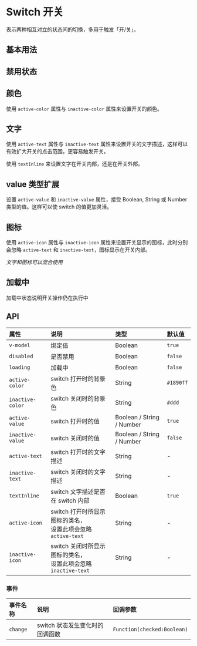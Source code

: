 # Switch 开关 <Common-SourceCodeLink comp="switch" />

表示两种相互对立的状态间的切换，多用于触发「开/关」。

## 基本用法

<Common-Democode description="最简单的用法">
  <switch-demo1 />
  <highlight-code slot="codeText" lang="vue">
    <template>
      <div>
        <a-switch v-model="value" @change="onChange" />
      </div>
    </template>
    <script>
    export default {
      data() {
        return {
          value: true,
        };
      },
      methods: {
        onChange() {
          console.log(this.value);
        }
      }
    };
    </script>
  </highlight-code>
</Common-Democode>


## 禁用状态

<Common-Democode>
  <switch-demo3 />
  <highlight-code slot="codeText" lang="vue">
    <template>
      <div class="switch-demo">
        <a-switch v-model="value1" :disabled="disabled" />
        <a-switch v-model="value2" :disabled="disabled" />
        <br />
        <a-button @click="disabled = !disabled">Toggle Disabled</a-button>
      </div>
    </template>
    <script>
    export default {
      data() {
        return {
          value1: true,
          value2: false,
          disabled: true,
        };
      },
    };
    </script>
    <style>
    .switch-demo .a-switch {
      margin: 8px 0;
    }
    </style>
  </highlight-code>
</Common-Democode>

## 颜色

使用 `active-color` 属性与 `inactive-color` 属性来设置开关的颜色。

<Common-Democode>
  <switch-demo7 />
  <highlight-code slot="codeText" lang="vue">
    <template>
      <div>
        <a-switch v-model="value" />
        <a-switch v-model="value"
          active-color="#13ce66"
          inactive-color="#f5222d"
        />
      </div>
    </template>
    <script>
    export default {
      data() {
        return {
          value: true,
        };
      },
    };
    </script>
  </highlight-code>
</Common-Democode>


## 文字

使用 `active-text` 属性与 `inactive-text` 属性来设置开关的文字描述，这样可以有效扩大开关的点击范围，更容易触发开关。

使用 `textInline` 来设置文字在开关内部，还是在开关外部。

<Common-Democode>
  <switch-demo4 />
  <highlight-code slot="codeText" lang="vue">
    <template>
      <div class="switch-demo">
        <a-switch v-model="value1" :textInline="textInline" activeText="按年付费" inactiveText="按月付费" />
        <br />
        <a-switch v-model="value2" :textInline="textInline" activeText="开" inactiveText="关" />
        <br />
        <a-switch v-model="value2" :textInline="textInline" activeText="1" inactiveText="0" />
        <br />
        <a-button @click="textInline = !textInline">Toggle TextInline</a-button>
      </div>
    </template>
    <script>
    export default {
      data() {
        return {
          value1: true,
          value2: true,
          value3: true,
          textInline: false,
        };
      },
    };
    </script>
    <style>
    .switch-demo .a-switch {
      margin: 8px 0;
    }
    </style>
  </highlight-code>
</Common-Democode>

## value 类型扩展

设置 `active-value` 和 `inactive-value` 属性，接受 Boolean, String 或 Number 类型的值。这样可以使 switch 的值更加灵活。

<Common-Democode>
  <switch-demo8 />
  <highlight-code slot="codeText" lang="vue">
    <template>
      <div>
        <a-switch v-model="value1"
          activeText="1"
          inactiveText="0"
          active-value="1"
          inactive-value="0"
          @change="onChange1"
        />
        <br />
        <a-switch v-model="value2"
          activeText="on"
          inactiveText="off"
          active-value="on"
          inactive-value="off"
          @change="onChange2"
        />
      </div>
    </template>
    <script>
    export default {
      data() {
        return {
          value1: true,
          value2: true,
        };
      },
      methods: {
        onChange1 () {
          console.log(this.value1);
        },
        onChange2 () {
          console.log(this.value2);
        }
      }
    };
    </script>
  </highlight-code>
</Common-Democode>

## 图标

使用 `active-icon` 属性与 `inactive-icon` 属性来设置开关显示的图标，此时分别会忽略 `active-text` 和 `inactive-text`，图标显示在开关内部。

*文字和图标可以混合使用*

<Common-Democode>
  <switch-demo5 />
  <highlight-code slot="codeText" lang="vue">
    <template>
      <div class="switch-demo">
        <a-switch v-model="value"
          active-icon="check-circle"
          inactive-icon="close-circle"
        />
        <a-switch v-model="value"
          active-icon="check-circle"
          inactive-text="关"
        />
        <a-switch v-model="value"
          active-text="开"
          inactive-icon="close-circle"
        />
        <a-switch v-model="value"
          active-text="开"
          inactive-text="关"
        />
      </div>
    </template>
    <script>
    export default {
      data() {
        return {
          value: true,
        };
      },
      methods: {
        onChange() {
          console.log(this.value);
        }
      }
    };
    </script>
    <style>
    .switch-demo .a-switch {
      margin: 8px 0;
    }
    </style>
  </highlight-code>
</Common-Democode>


## 加载中

加载中状态说明开关操作仍在执行中

<Common-Democode>
  <switch-demo6 />
  <highlight-code slot="codeText" lang="vue">
    <template>
      <div class="switch-demo">
        Loading: <a-switch v-model="loading" active-text="on" inactive-text="off"/>
        <br />
        <a-switch v-model="value1" loading />
        <a-switch v-model="value2" loading />
      </div>
    </template>
    <script>
    export default {
      data() {
        return {
          value1: true,
          value2: false,
        };
      },
      methods: {
        onChange() {
          console.log(this.value1);
        }
      }
    };
    </script>
    <style>
    .switch-demo .a-switch {
      margin: 8px 0;
    }
    </style>
  </highlight-code>
</Common-Democode>

## API

| 属性             | 说明                    | 类型                      | 默认值  |
| :--------------- | :---------------------- | :------------------------ | :------ |
| `v-model`        | 绑定值                  | Boolean                   | `true`  |
| `disabled`       | 是否禁用                | Boolean                   | `false` |
| `loading`        | 加载中                  | Boolean                   | `false` |
| `active-color`   | switch 打开时的背景色   | String                    | `#1890ff`  |
| `inactive-color` | switch 关闭时的背景色   | String                    | `#ddd`  |
| `active-value`   | switch 打开时的值       | Boolean / String / Number | `true`  |
| `inactive-value` | switch 关闭时的值       | Boolean / String / Number | `false` |
| `active-text`    | switch 打开时的文字描述 | String                    | -       |
| `inactive-text`  | switch 关闭时的文字描述 | String                    | -       |
| `textInline`  | switch 文字描述是否在 switch 内部 | Boolean               | `true`       |
| `active-icon`    | switch 打开时所显示图标的类名，<br/>设置此项会忽略 `active-text` | String                    | -       |
| `inactive-icon`  | switch 关闭时所显示图标的类名，<br/>设置此项会忽略 `inactive-text` | String                    | -       |


### 事件

| 事件名称 | 说明                            | 回调参数                    |
| :------- | :------------------------------ | :-------------------------- |
| `change` | switch 状态发生变化时的回调函数 | `Function(checked:Boolean)` |
